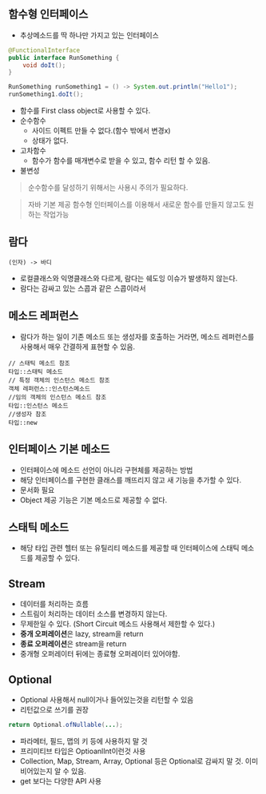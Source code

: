 ## 함수형 인터페이스
- 추상메소드를 딱 하나만 가지고 있는 인터페이스
```java
@FunctionalInterface
public interface RunSomething {
    void doIt();
}

RunSomething runSomething1 = () -> System.out.println("Hello1");
runSomething1.doIt();
```

- 함수를 First class object로 사용할 수 있다.
- 순수함수
  - 사이드 이펙트 만들 수 없다.(함수 밖에서 변경x)
  - 상태가 없다.
- 고차함수
  - 함수가 함수를 매개변수로 받을 수 있고, 함수 리턴 할 수 있음.
- 불변성
> 순수함수를 달성하기 위해서는 사용시 주의가 필요하다.

> 자바 기본 제공 함수형 인터페이스를 이용해서 새로운 함수를 만들지 않고도 원하는 작업가능

## 람다
```
(인자) -> 바디
```
- 로컬클래스와 익명클래스와 다르게,
람다는 쉐도잉 이슈가 발생하지 않는다.
- 람다는 감싸고 있는 스콥과 같은 스콥이라서

## 메소드 레퍼런스
- 람다가 하는 일이 기존 메소드 또는 생성자를 호출하는 거라면, 메소드 레퍼런스를 사용해서 매우 간결하게 표현할 수 있음.
```
// 스태틱 메소드 참조
타입::스태틱 메소드
// 특정 객체의 인스턴스 메소드 참조
객체 레퍼런스::인스턴스메소드
//임의 객체의 인스턴스 메소드 참조
타입::인스턴스 메소드
//생성자 참조
타입::new
```

## 인터페이스 기본 메소드
- 인터페이스에 메소드 선언이 아니라 구현체를 제공하는 방법
- 해당 인터페이스를 구현한 클래스를 깨뜨리지 않고 새 기능을 추가할 수 있다.
- 문서화 필요
- Object 제공 기능은 기본 메소드로 제공할 수 없다.

## 스태틱 메소드
- 해당 타입 관련 헬터 또는 유틸리티 메소드를 제공할 때 인터페이스에 스태틱 메소드를 제공할 수 있다.

## Stream
- 데이터를 처리하는 흐름
- 스트림이 처리하는 데이터 소스를 변경하지 않는다.
- 무제한일 수 있다. (Short Circuit 메소드 사용해서 제한할 수 있다.)
- **중개 오퍼레이션**은 lazy, stream을 return
- **종료 오퍼레이션**은 stream을 return
- 중개형 오퍼레이터 뒤에는 종료형 오퍼레이터 있어야함.

## Optional
- Optional 사용해서 null이거나 들어있는것을 리턴할 수 있음
- 리턴값으로 쓰기를 권장
```java
return Optional.ofNullable(...);
```
- 파라메터, 필드, 맵의 키 등에 사용하지 말 것
- 프리미티브 타입은 OptioanlInt이런것 사용
- Collection, Map, Stream, Array, Optional 등은 Optional로 감싸지 말 것.
이미 비어있는지 알 수 있음.
- get 보다는 다양한 API 사용
